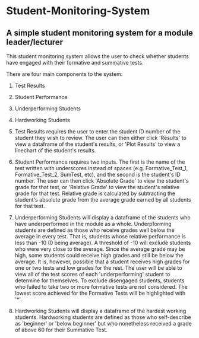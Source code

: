 # Student-Monitoring-System
## A simple student monitoring system for a module leader/lecturer

This student monitoring system allows the user to check whether students have engaged with their 
formative and summative tests.

There are four main components to the system:
1) Test Results
2) Student Performance
3) Underperforming Students
4) Hardworking Students

1) Test Results requires the user to enter the student ID number of the student they wish to review. The user can
then either click 'Results' to view a dataframe of the student's results, or 'Plot Results' to view a linechart
of the student's results.

2) Student Performance requires two inputs. The first is the name of the test written with underscores instead of 
spaces (e.g. Formative_Test_1, Formative_Test_2, SumTest, etc), and the second is the student's ID number. The user 
can then click 'Absolute Grade' to view the student's grade for that test, or 'Relative Grade' to view the student's relative grade
for that test. Relative grade is calculated by subtracting the student's absolute grade from the average grade earned 
by all students for that test. 

3) Underperforming Students will display a dataframe of the students who have underperformed in the module as a whole.
Underpforming students are defined as those who receive grades well below the average in every test. That is, students 
whose relative performance is less than -10 (0 being average). A threshold of -10 will exclude students who were very 
close to the average. Since the average grade may be high, some students could receive high grades and still be below 
the average. It is, however, possible that a student receives high grades for one or two tests and low grades for the rest. 
The user will be able to view all of the test scores of each 'underperforming' student to determine for themselves. 
To exclude disengaged students, students who failed to take two or more formative tests are not considered. The lowest
score achieved for the Formative Tests will be highlighted with '*'.

4) Hardworking Students will display a dataframe of the hardest working students. Hardworking 
students are defined as those who self-describe as 'beginner' or 'below beginner' but who nonetheless received a grade of 
above 60 for their Summative Test.
